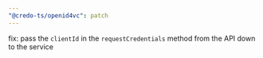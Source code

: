 ```yaml
---
"@credo-ts/openid4vc": patch
---
```


fix: pass the `clientId` in the `requestCredentials` method from the API down to the service
